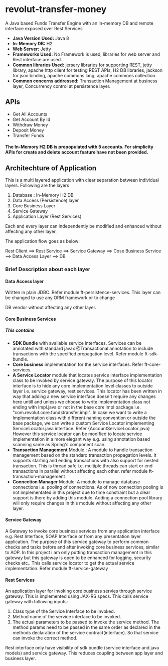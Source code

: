 # revolut-transfer-money
A Java based Funds Transfer Engine with an in-memory DB and remote interface exposed over Rest Services 

* <B>Java Version Used:</B> Java 8
* <B>In-Memory DB:</B> H2
* <B>Web Server:</B> Jetty
* <B>Frameworks Used:</B> No Framework is used, libraries for web server and Rest interface are used.
* <B>Common libraries Used:</B> jersery libraries for supporting REST, jetty library, apache http client for testing REST APIs, H2 DB libraries, jackson for json binding, apache commons lang, apache commons collection.
* <B>Common concerns addressed:</B> Transaction Management at business layer, Concurrency control at persistence layer.

## APIs
* Get All Accounts
* Get Account By Id
* Withdraw Money
* Deposit Money
* Transfer Funds
#### The In-Memory H2 DB is prepopulated with 5 accounts. For simplicity APIs for create and delete account feature have not been provided.

## Architechture of Application
This is a multi layered application with clear separation between individual layers. Following are the layers

1. Database : In-Memory H2 DB
2. Data Access (Persistence) layer
3. Core Business Layer
4. Service Gateway 
5. Application Layer (Rest Services)

Each and every layer can independently be modified and enhanced without affecting any other layer. 

The application flow goes as below:

Rest Client ==> Rest Service ==> Service Gateway ==> Cose Business Service ==> Data Access Layer ==> DB

### Brief Description about each layer

#### Data Access layer

Written in plain JDBC. Refer module ft-persistence-services. This layer can be changed to use any ORM framework or to change 

DB vendor without affecting any other layer.


#### Core Business Services

##### This contains 
* <B>SDK Bundle</B> with available service interfaces. Services can be annotated with standard javax @Transactional annotation to include transactions with the specified propagation level. Refer module ft-sdk-bundle.
* <B>Core business</B> implementation for the service interfaces. Refer ft-core-services.
* <B>A Service Locator</B> module that locates service interface implementation class to be invoked by service gateway. The purpose of this locator interface is to hide any core implementation level classes to outside layer i.e. service gateway, rest services. This locator has been written in way that adding a new service interface doesn't require any changes here untill and unless we choose to write implementation class not ending with <ServiceInterfaceName>Impl.java or not in the base core impl package i.e. "com.revolut.core.fundstransfer.impl". In case we want to write a Implementation class with different naming convention or outside the base package, we can write a custom Service Locator implementing ServiceLocator.java interface. Refer {AccountServiceLocator.java} However this service locator can be modified to locate service implementation in a more elegant way e.g. using annotation based scanning same as Spring's component scan.
* <B>Transaction Management</B> Module : A module to handle transaction management based on the standard transaction propagation levels. It supports starting and ending transactions with also support for nested transaction. This is thread safe i.e. multiple threads can start or end transactions in parallel without affecting each other. refer module ft-transaction-management
* <B>Connection Manager</B> Module: A module to manage database connections i.e. pooling of connections. As of now connection pooling is not implementated in this project due to time constraint but a clear support is there by adding this module. Adding a connection pool library will only require changes in this module without affecting any other layer.

#### Service Gateway

A Gateway to invoke core business services from any application interface e.g. Rest Interface, SOAP Interface or from any presentation layer application. The purpose of this service gateway to perform common checks and tasks before and after invoking core business services, similar to AOP. In this project i am only putting transaction management in this gateway but this gateway is open to be enhanced for logging, security checks etc.. This calls service locator to get the actual service implementation. Refer module ft-service-gateway


#### Rest Services

An application layer for invoking core business servies through service gateway. This is implemented using JAX-RS specs. This calls service gateway with following inputs:
1. Class type of the Service Interface to be invoked.
2. Method name of the service interface to be invoked.
3. The actual parameters to be passed to invoke the service method. The method params need to be passed in the same order as declared in the methods declaration of the service contract(interface). So that service can invoke the correct method.

Rest interface only have visibility of sdk bundle (service interface and java models) and service gateway. This reduces coupling between app layer and business layer.


